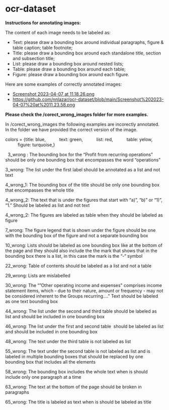 # ocr-dataset

**Instructions for annotating images:**

  The content of each image needs to be labeled as:

  - Text: please draw a bounding box around individual paragraphs, figure & table caption; table footnote;
  - Title: please draw a bounding box around each standalone title, section and subsection title;
  - List: please draw a bounding box around nested lists;
  - Table: please draw a bounding box around each table;
  - Figure: please draw a bounding box around each figure.

Here are some examples of correctly annotated images:
  - [Screenshot 2023-04-07 at 11.18.26.png](https://github.com/nnlazar/ocr-dataset/blob/main/Screenshot%202023-04-07%20at%2011.18.26.png)
  - https://github.com/nnlazar/ocr-dataset/blob/main/Screenshot%202023-04-07%20at%2011.23.58.png
  
  

**Please check the /corect_wrong_images folder for more examples.**

In /corect_wrong_images the following examples are incorectly annotated. In the folder we have provided the correct version of the image.

colors = {title: blue,
          text: green,
          list: red,
          table: yelow,
          figure: turquoise,}

 
3_wrong : The bounding box for the “Profit from recurring operations” should be only one bounding box that encompasses the word “operations”

3_wrong: The list under the first label should be annotated as a list and not text

4_wrong_1: The bounding box of the title should be only one bounding box that encompasses the whole title

4_wrong_2: The text that is under the figures that start with “a)”, “b)” or “1)”, “1.” Should be labeled as list and not text

4_wrong_2: The figures are labeled as table when they should be labeled as figure

7_wrong: The figure legend that is shown under the figure should be one with the bounding box of the figure and not a separate bounding box

10_wrong: Lists should be labeled as one bounding box like at the bottom of the page and they should also include the the mark that shows that in the bounding box there is a list, in this case the mark is the “-“ symbol

22_wrong: Table of contents should be labeled as a list and not a table

29_wrong: Lists are mislabelled

30_wrong: The “”Other operating income and expenses" comprises income statement items, which - due to their nature, amount or frequency - may not be considered inherent to the Groups recurring….” Text should be labeled as one text bounding box

44_wrong: The list under the second and third table should be labeled as list and should be included in one bounding box

46_wrong: The list under the first and second table  should be labeled as list and should be included in one bounding box

48_wrong: The text under the third table is not labeled as list

55_wrong: The text under the second table is not labeled as list and is labeled in multiple bounding boxes that should be replaced by one bounding box that includes all the elements

58_wrong: The bounding box includes the whole text when is should include only one paragraph at a time

63_wrong: The text at the bottom of the page should be broken in paragraphs

65_wrong: The title is labeled as text when is should be labeled as title
